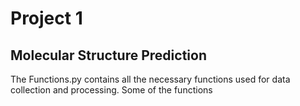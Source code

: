 # Project 1
## Molecular Structure Prediction

The Functions.py contains all the necessary functions used for data collection and processing.
Some of the functions 